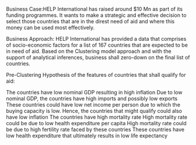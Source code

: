 Business Case:HELP International has raised around $10 Mn as part of its funding programmes. It wants to make a strategic and effective decision to select those countries that are in the direst need of aid and where this money can be used most effectively.

Business Approach: HELP International has provided a data that comprises of socio-economic factors for a list of 167 countries that are expected to be in need of aid. Based on the Clustering model approach and with the support of analytical inferences, business shall zero-down on the final list of countries.

Pre-Clustering Hypothesis of the features of countries that shall qualify for aid:

The countries have low nominal GDP resulting in high inflation
Due to low nominal GDP, the countries have high imports and possibly low exports
These countries could have low net income per person due to which the buying capacity is low. Hence, the countries that might qualify could also have low inflation
The countries have high mortality rate
High mortality rate could be due to low health expenditure per capita
High mortality rate could be due to high fertility rate faced by these countries
These countries have low health expenditure that ultimately results in low life expectancy
